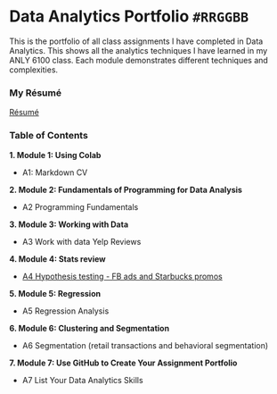 # **Data Analytics Portfolio** `#RRGGBB`

This is the portfolio of all class assignments I have completed in Data Analytics. This shows all the analytics techniques I have learned in my ANLY 6100 class. Each module demonstrates different techniques and complexities.

### My Résumé
[Résumé](https://colab.research.google.com/drive/1_eR5Y4123Pfous0-2uMVw-lxKtWXyYRi?usp=sharing)
### Table of Contents
**1. Module 1: Using Colab**

- A1: Markdown CV

**2. Module 2: Fundamentals of Programming for Data Analysis**

- A2 Programming Fundamentals

**3. Module 3: Working with Data**

- A3 Work with data Yelp Reviews

**4. Module 4: Stats review**

- [A4 Hypothesis testing - FB ads and Starbucks promos](https://colab.research.google.com/drive/1r192mZrhzYbL9rXvnE07mmFPFVptrzhf?usp=sharing)

**5. Module 5: Regression**

- A5 Regression Analysis

**6. Module 6: Clustering and Segmentation**

- A6 Segmentation (retail transactions and behavioral segmentation)

**7. Module 7: Use GitHub to Create Your Assignment Portfolio**

- A7 List Your Data Analytics Skills
